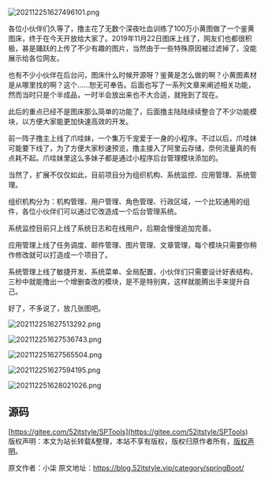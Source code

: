 


![202112251627496101.png](https://gitee.com/hezhiyuan007/java-study/raw/master/images/SpringBoot4/898bc3eb-8b2a-4335-9f32-f75ca9d5fb11.png)

各位小伙伴们久等了，撸主花了无数个深夜吐血训练了100万小黄图做了一个鉴黄图床，终于在今天开放给大家了。2019年11月22日图床上线了，网友们也都很积极，甚是踊跃的上传了不少有趣的图片，当然由于一些特殊原因被过滤掉了，没能展示给各位网友。

也有不少小伙伴在后台问，图床什么时候开源呀？鉴黄是怎么做的啊？小黄图素材是从哪里找的啊？这个......恕无可奉告。后面也写了一系列文章来阐述相关功能，然而当时只是个半成品，一时半会放出来也不大合适，就拖到了现在。

此后的重点已经不是图床那么简单的功能了，后面撸主陆陆续续整合了不少功能模块，以方便大家能更加快速高效的开发。

前一阵子撸主上线了爪哇妹，一个集万千宠爱于一身的小程序。不过以后，爪哇妹可能要下线了，为了方便大家秒速预览，撸主接入了阿里云存储，奈何流量真的有点耗不起。爪哇妹里这么多妹子都是通过小程序后台管理模块添加的。

当然了，扩展不仅仅如此，目前项目分为组织机构、系统监控、应用管理、系统管理。

组织机构分为：机构管理、用户管理、角色管理、行政区域，一个比较通用的组件，各位小伙伴们可以通过它改造成一个后台管理系统。

系统监控目前只上线了系统日志和在线用户，后期会慢慢追加完善。

应用管理上线了任务调度、邮件管理、图片管理、文章管理，每个模块只需要你稍作修改就可以打造成一个项目了。

系统管理上线了敏捷开发、系统菜单、全局配置，小伙伴们只需要设计好表结构，三秒中就能撸出一个增删查改的模块，是不是特别爽，这样就能腾出手来提升自己。

好了，不多说了，放几张图吧。

![202112251627513292.png](https://gitee.com/hezhiyuan007/java-study/raw/master/images/SpringBoot4/f5485081-187c-496f-8095-e935cd62011a.png)

![202112251627536743.png](https://gitee.com/hezhiyuan007/java-study/raw/master/images/SpringBoot4/e90b2e4a-0bee-431d-85e0-214fd928760b.png)

![202112251627565504.png](https://gitee.com/hezhiyuan007/java-study/raw/master/images/SpringBoot4/d4d2d78b-dcb2-454b-83cb-9533a64bd51d.png)

![202112251627594195.png](https://gitee.com/hezhiyuan007/java-study/raw/master/images/SpringBoot4/cc99cf6b-5db4-4033-bfab-7af3a89a459d.png)

![202112251628021026.png](https://gitee.com/hezhiyuan007/java-study/raw/master/images/SpringBoot4/e5d4a3e3-7b6f-489e-bf92-e33e9a32d5f6.png)

## 源码

[https://gitee.com/52itstyle/SPTools](https://gitee.com/52itstyle/SPTools)
版权声明：本文为站长转载&整理，本站不享有版权，版权归原作者所有，[版权声明](https://gitee.com/hezhiyuan007/java-notes/raw/master/disclaimer.md)。




原文作者：小柒 原文地址：https://blog.52itstyle.vip/category/springBoot/